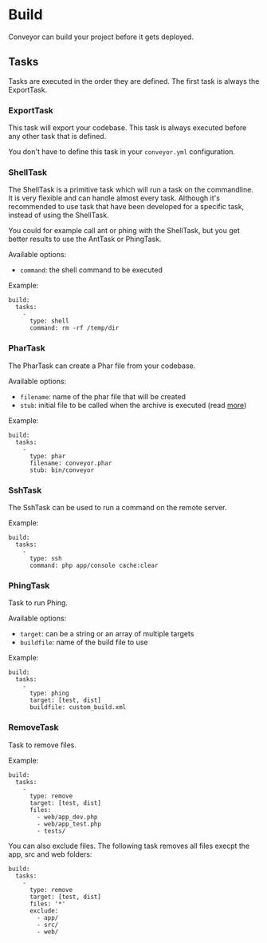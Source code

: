 Build
=====

Conveyor can build your project before it gets deployed.

## Tasks

Tasks are executed in the order they are defined. The first task is always the ExportTask.

### ExportTask

This task will export your codebase. This task is always executed before any other task that is
defined.

You don't have to define this task in your `conveyor.yml` configuration.

### ShellTask

The ShellTask is a primitive task which will run a task on the commandline. It is very flexible
and can handle almost every task. Although it's recommended to use task that have been developed
for a specific task, instead of using the ShellTask.

You could for example call ant or phing with the ShellTask, but you get better results to use the
AntTask or PhingTask.

Available options:

- `command`: the shell command to be executed

Example:

	build:
	  tasks:
	    -
		  type: shell
		  command: rm -rf /temp/dir

### PharTask

The PharTask can create a Phar file from your codebase.

Available options:

- `filename`: name of the phar file that will be created
- `stub`: initial file to be called when the archive is executed (read
[more](http://php.net/manual/en/phar.fileformat.stub.php))

Example:

	build:
	  tasks:
	    -
		  type: phar
		  filename: conveyor.phar
		  stub: bin/conveyor

### SshTask

The SshTask can be used to run a command on the remote server.

Example:

	build:
	  tasks:
	    -
		  type: ssh
		  command: php app/console cache:clear

### PhingTask

Task to run Phing.

Available options:

- `target`: can be a string or an array of multiple targets
- `buildfile`: name of the build file to use

Example:

	build:
	  tasks:
	    -
		  type: phing
		  target: [test, dist]
		  buildfile: custom_build.xml

### RemoveTask

Task to remove files.

Example:

	build:
	  tasks:
	    -
		  type: remove
		  target: [test, dist]
		  files: 
		    - web/app_dev.php
		    - web/app_test.php
		    - tests/

You can also exclude files. The following task removes all files execpt the app, src and web folders:

	build:
	  tasks:
	    -
		  type: remove
		  target: [test, dist]
		  files: '*'
		  exclude:
		    - app/
		    - src/
		    - web/
		    


